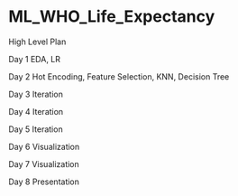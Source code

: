 # ML_WHO_Life_Expectancy


High Level Plan

Day 1 EDA, LR

Day 2 Hot Encoding, Feature Selection, KNN, Decision Tree

Day 3 Iteration

Day 4 Iteration

Day 5 Iteration

Day 6 Visualization

Day 7 Visualization

Day 8 Presentation

